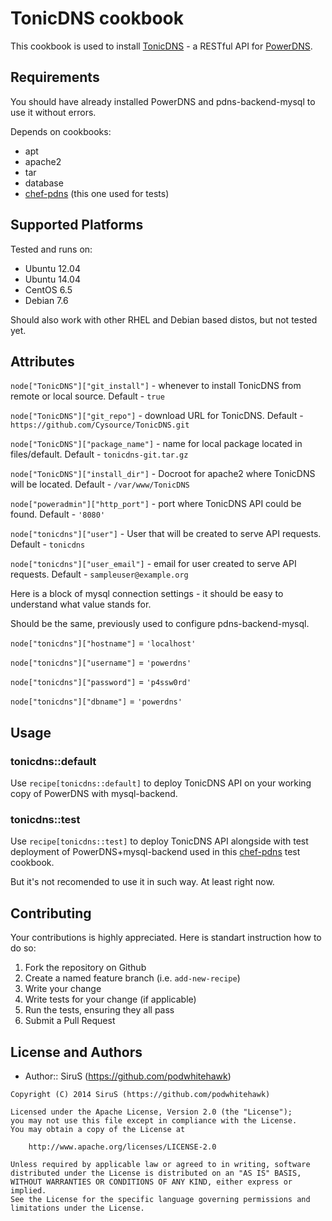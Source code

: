 # TonicDNS cookbook

This cookbook is used to install [TonicDNS](https://github.com/Cysource/TonicDNS) - a RESTful API for [PowerDNS](https://www.powerdns.com/).

## Requirements
You should have already installed PowerDNS and pdns-backend-mysql to use it without errors.

Depends on cookbooks:

- apt
- apache2
- tar
- database
- [chef-pdns](https://github.com/podwhitehawk/chef-pdns) (this one used for tests)

## Supported Platforms
Tested and runs on:

- Ubuntu 12.04
- Ubuntu 14.04
- CentOS 6.5
- Debian 7.6

Should also work with other RHEL and Debian based distos, but not tested yet.

## Attributes

`node["TonicDNS"]["git_install"]` - whenever to install TonicDNS from remote or local source. Default - `true`

`node["TonicDNS"]["git_repo"]` - download URL for TonicDNS. Default - `https://github.com/Cysource/TonicDNS.git`

`node["TonicDNS"]["package_name"]` - name for local package located in files/default. Default - `tonicdns-git.tar.gz`

`node["TonicDNS"]["install_dir"]` - Docroot for apache2 where TonicDNS will be located. Default - `/var/www/TonicDNS`

`node["poweradmin"]["http_port"]` - port where TonicDNS API could be found. Default - `'8080'`

`node["tonicdns"]["user"]` - User that will be created to serve API requests. Default - `tonicdns`

`node["tonicdns"]["user_email"]` - email for user created to serve API requests. Default - `sampleuser@example.org`

Here is a block of mysql connection settings - it should be easy to understand what value stands for.

Should be the same, previously used to configure pdns-backend-mysql.

`node["tonicdns"]["hostname"]` = `'localhost'`

`node["tonicdns"]["username"]` = `'powerdns'`

`node["tonicdns"]["password"]` = `'p4ssw0rd'`

`node["tonicdns"]["dbname"]` = `'powerdns'`

## Usage

### tonicdns::default
Use `recipe[tonicdns::default]` to deploy TonicDNS API on your working copy of PowerDNS with mysql-backend.

### tonicdns::test
Use `recipe[tonicdns::test]` to deploy TonicDNS API alongside with test deployment of PowerDNS+mysql-backend used in this [chef-pdns](https://github.com/podwhitehawk/chef-pdns) test cookbook.

But it's not recomended to use it in such way. At least right now.


## Contributing
Your contributions is highly appreciated.
Here is standart instruction how to do so:

1. Fork the repository on Github
2. Create a named feature branch (i.e. `add-new-recipe`)
3. Write your change
4. Write tests for your change (if applicable)
5. Run the tests, ensuring they all pass
6. Submit a Pull Request

## License and Authors
- Author:: SiruS (https://github.com/podwhitehawk)
```text
Copyright (C) 2014 SiruS (https://github.com/podwhitehawk)

Licensed under the Apache License, Version 2.0 (the "License");
you may not use this file except in compliance with the License.
You may obtain a copy of the License at

    http://www.apache.org/licenses/LICENSE-2.0

Unless required by applicable law or agreed to in writing, software
distributed under the License is distributed on an "AS IS" BASIS,
WITHOUT WARRANTIES OR CONDITIONS OF ANY KIND, either express or implied.
See the License for the specific language governing permissions and
limitations under the License.
```
